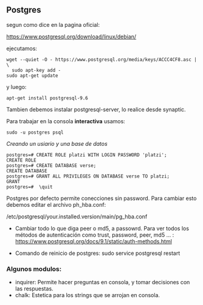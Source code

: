 ## Postgres

segun como dice en la pagina oficial:

https://www.postgresql.org/download/linux/debian/

ejecutamos:

```
wget --quiet -O - https://www.postgresql.org/media/keys/ACCC4CF8.asc | \
  sudo apt-key add -
sudo apt-get update
```

y luego:

```
apt-get install postgresql-9.6
```

Tambien debemos instalar postgresql-server, lo realice desde synaptic.

Para trabajar en la consola **interactiva** usamos:

```
sudo -u postgres psql
```

_Creando un usiario y una base de datos_
```
postgres=# CREATE ROLE platzi WITH LOGIN PASSWORD 'platzi';
CREATE ROLE
postgres=# CREATE DATABASE verse;
CREATE DATABASE
postgres=# GRANT ALL PRIVILEGES ON DATABASE verse TO platzi;
GRANT
postgres=#  \quit
```
Postgres por defecto permite conecciones sin password. Para cambiar esto debemos editar el archivo ph_hba.conf:

/etc/postgresql/your.installed.version/main/pg_hba.conf

+ Cambiar todo lo que diga peer o md5, a passowrd. Para ver todos los métodos de autenticación como trust, password, peer, md5 … : 
  https://www.postgresql.org/docs/9.1/static/auth-methods.html


+ Comando de reinicio de postgres: sudo service postgresql restart


### Algunos modulos:

+ inquirer: Permite hacer preguntas en consola, y tomar decisiones con las respuestas.
+ chalk: Estetica para los strings que se arrojan en consola.
